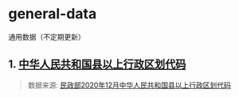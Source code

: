 # general-data

通用数据（不定期更新）

## 1. [中华人民共和国县以上行政区划代码](https://github.com/CHENGCHANGHU/general-data/blob/main/administrative-division/china/administrative-division-china.json)

  > 数据来源: [民政部2020年12月中华人民共和国县以上行政区划代码](http://www.mca.gov.cn/article/sj/xzqh/2020/20201201.html)
